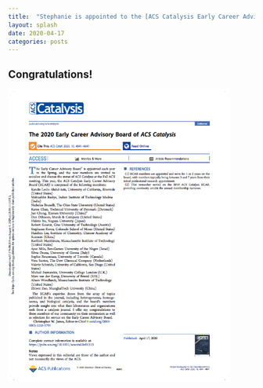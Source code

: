 ```yaml
---
title:  "Stephanie is appointed to the [ACS Catalysis Early Career Advisory Board](https://pubs.acs.org/doi/full/10.1021/acscatal.0c01513)"
layout: splash
date: 2020-04-17
categories: posts
---
```


## Congratulations!


<p align="left">
  <img src="/assets/images/news/2020_early_career_advisory_board_of_ACS_Catalysis.png" width="90%" height="90%">
</p>